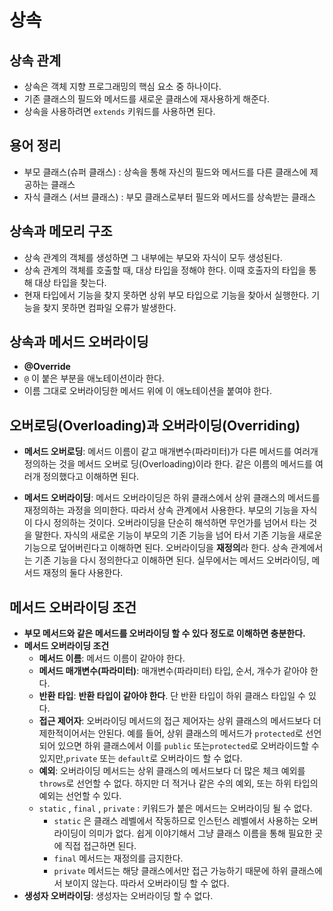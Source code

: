 # 상속
## 상속 관계
- 상속은 객체 지향 프로그래밍의 핵심 요소 중 하나이다.
- 기존 클래스의 필드와 메서드를 새로운 클래스에 재사용하게 해준다.
- 상속을 사용하려면 `extends` 키워드를 사용하면 된다.

## 용어 정리
- 부모 클래스(슈퍼 클래스) : 상속을 통해 자신의 필드와 메서드를 다른 클래스에 제공하는 클래스
- 자식 클래스 (서브 클래스) : 부모 클래스로부터 필드와 메서드를 상속받는 클래스

## 상속과 메모리 구조
- 상속 관계의 객체를 생성하면 그 내부에는 부모와 자식이 모두 생성된다.
- 상속 관계의 객체를 호출할 때, 대상 타입을 정해야 한다. 이때 호출자의 타입을 통해 대상 타입을 찾는다.
- 현재 타입에서 기능을 찾지 못하면 상위 부모 타입으로 기능을 찾아서 실행한다. 기능을 찾지 못하면 컴파일 오류가 발생한다.
## 상속과 메서드 오버라이딩
- **@Override**
- `@` 이 붙은 부분을 애노테이션이라 한다.
- 이름 그대로 오버라이딩한 메서드 위에 이 애노테이션을 붙여야 한다.

## **오버로딩(Overloading)과 오버라이딩(Overriding)**
- **메서드 오버로딩**: 메서드 이름이 같고 매개변수(파라미터)가 다른 메서드를 여러개 정의하는 것을 메서드 오버로
딩(Overloading)이라 한다. 같은 이름의 메서드를 여러개 정의했다고 이해하면 된다.

- **메서드 오버라이딩**: 메서드 오버라이딩은 하위 클래스에서 상위 클래스의 메서드를 재정의하는 과정을 의미한다. 따라서 상속 관계에서 사용한다. 부모의 기능을 자식이 다시 정의하는 것이다. 오버라이딩을 단순히 해석하면 무언가를 넘어서 타는 것을 말한다. 자식의 새로운 기능이 부모의 기존 기능을 넘어 타서 기존 기능을 새로운 기능으로 덮어버린다고 이해하면 된다. 오버라이딩을 **재정의**라 한다. 상속 관계에서는 기존 기능을 다시 정의한다고 이해하면 된다. 실무에서는 메서드 오버라이딩, 메서드 재정의 둘다 사용한다.


## **메서드 오버라이딩 조건**

- **부모 메서드와 같은 메서드를 오버라이딩 할 수 있다 정도로 이해하면 충분한다.**
- **메서드 오버라이딩 조건**
  - **메서드 이름**: 메서드 이름이 같아야 한다.
  - **메서드 매개변수(파라미터)**: 매개변수(파라미터) 타입, 순서, 개수가 같아야 한다.
  - **반환 타입**: **반환 타입이 같아야 한다**. 단 반환 타입이 하위 클래스 타입일 수 있다.
  - **접근 제어자**: 오버라이딩 메서드의 접근 제어자는 상위 클래스의 메서드보다 더 제한적이어서는 안된다. 예를 들어, 상위 클래스의 메서드가 `protected`로 선언되어 있으면 하위 클래스에서 이를 `public` 또는`protected`로 오버라이드할 수 있지만,`private` 또는 `default`로 오버라이드 할 수 없다.
  - **예외**: 오버라이딩 메서드는 상위 클래스의 메서드보다 더 많은 체크 예외를 `throws`로 선언할 수 없다. 하지만 더 적거나 같은 수의 예외, 또는 하위 타입의 예외는 선언할 수 있다.
  - `static` , `final` , `private` : 키워드가 붙은 메서드는 오버라이딩 될 수 없다.
    - `static` 은 클래스 레벨에서 작동하므로 인스턴스 레벨에서 사용하는 오버라이딩이 의미가 없다. 쉽게 이야기해서 그냥 클래스 이름을 통해 필요한 곳에 직접 접근하면 된다.
    - `final` 메서드는 재정의를 금지한다.
    - `private` 메서드는 해당 클래스에서만 접근 가능하기 때문에 하위 클래스에서 보이지 않는다. 따라서 오버라이딩 할 수 없다.
- **생성자 오버라이딩**: 생성자는 오버라이딩 할 수 없다.
